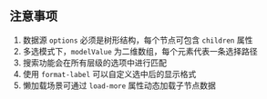 ## 注意事项

1. 数据源 `options` 必须是树形结构，每个节点可包含 `children` 属性
2. 多选模式下，`modelValue` 为二维数组，每个元素代表一条选择路径
3. 搜索功能会在所有层级的选项中进行匹配
4. 使用 `format-label` 可以自定义选中后的显示格式
5. 懒加载场景可通过 `load-more` 属性动态加载子节点数据
